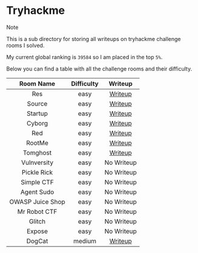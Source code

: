 # Tryhackme

> [!NOTE]
> This is a sub directory for storing all writeups on tryhackme challenge rooms I solved.
>
> My current global ranking is `39584` so I am placed in the top `5%`.
>
> Below you can find a table with all the challenge rooms and their difficulty.
>
> | Room Name | Difficulty | Writeup |
> | :-------: | :--------: | :-----: |
> | Res | easy | [Writeup](https://github.com/Aryt3/writeups/tree/main/tryhackme/Res) |
> | Source | easy | [Writeup](https://github.com/Aryt3/writeups/tree/main/tryhackme/Source) |
> | Startup | easy | [Writeup](https://github.com/Aryt3/writeups/tree/main/tryhackme/Startup) |
> | Cyborg | easy | [Writeup](https://github.com/Aryt3/writeups/tree/main/tryhackme/cyborg) |
> | Red | easy | [Writeup](https://github.com/Aryt3/writeups/tree/main/tryhackme/red) |
> | RootMe | easy | [Writeup](https://github.com/Aryt3/writeups/tree/main/tryhackme/rootme) |
> | Tomghost | easy | [Writeup](https://github.com/Aryt3/writeups/tree/main/tryhackme/tomghost) |
> | Vulnversity | easy | No Writeup |
> | Pickle Rick | easy | No Writeup |
> | Simple CTF | easy | No Writeup |
> | Agent Sudo | easy | No Writeup |
> | OWASP Juice Shop | easy | No Writeup |
> | Mr Robot CTF | easy | No Writeup |
> | Glitch | easy | No Writeup |
> | Expose | easy | No Writeup |
> | DogCat | medium | [Writeup](https://github.com/Aryt3/writeups/tree/main/tryhackme/dogcat) |
